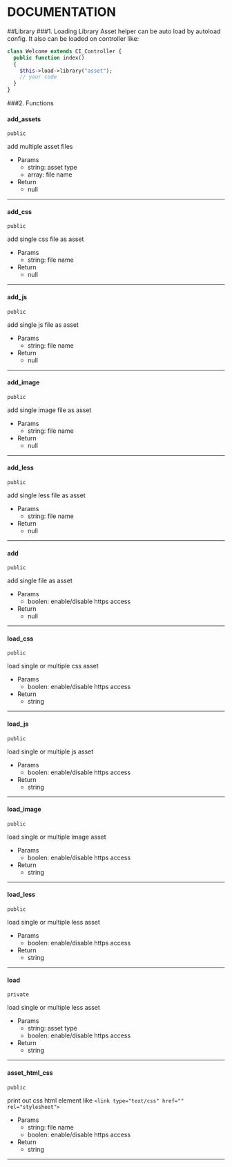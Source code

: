 DOCUMENTATION
=========================

##Library
###1. Loading Library
Asset helper can be auto load by autoload config. It also can be loaded on controller like: 
```php
class Welcome extends CI_Controller {
  public function index()
  {
    $this->load->library("asset");
    // your code
  }
}
```

###2. Functions

#### add_assets
`public`

add multiple asset files

 - Params
	 - string: asset type
	 - array: file name
 - Return
	 - null

---

#### add_css
`public`

add single css file as asset

 - Params
	 - string: file name
 - Return
	 - null

---

#### add_js
`public`

add single js file as asset

 - Params
	 - string: file name
 - Return
	 - null

---

#### add_image
`public`

add single image file as asset

 - Params
	 - string: file name
 - Return
	 - null

---

#### add_less
`public`

add single less file as asset

 - Params
	 - string: file name
 - Return
	 - null

---

#### add
`public`

add single file as asset

 - Params
	 - boolen: enable/disable https access
 - Return
	 - null

---

#### load_css
`public`

load single or multiple css asset

 - Params
	 - boolen: enable/disable https access
 - Return
	 - string

---

#### load_js
`public`

load single or multiple js asset

 - Params
	 - boolen: enable/disable https access
 - Return
	 - string

---

#### load_image
`public`

load single or multiple image asset

 - Params
	 - boolen: enable/disable https access
 - Return
	 - string

---

#### load_less
`public`

load single or multiple less asset

 - Params
	 - boolen: enable/disable https access
 - Return
	 - string

---

#### load
`private`

load single or multiple less asset

 - Params
	 - string: asset type
	 - boolen: enable/disable https access
 - Return
	 - string

---

#### asset_html_css
`public`

print out css html element like `<link type="text/css" href="" rel="stylesheet">`

 - Params
	 - string: file name
	 - boolen: enable/disable https access
 - Return
	 - string

---